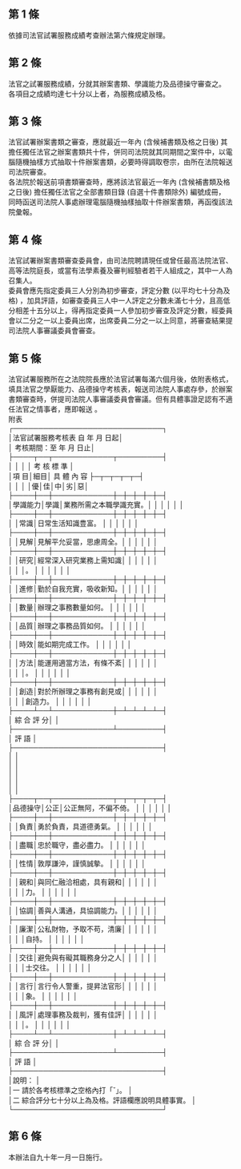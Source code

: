 第 1 條
-------
依據司法官試署服務成績考查辦法第六條規定辦理。

第 2 條
-------
法官之試署服務成績，分就其辦案書類、學識能力及品德操守審查之。  
各項目之成績均達七十分以上者，為服務成績及格。

第 3 條
-------
法官試署辦案書類之審查，應就最近一年內 (含候補書類及格之日後) 其  
擔任獨任法官之辦案書類共十件，併同司法院就其同期間之案件中，以電  
腦隨機抽樣方式抽取十件辦案書類，必要時得調取卷宗，由所在法院報送  
司法院審查。  
各法院於報送前項書類審查時，應將該法官最近一年內 (含候補書類及格  
之日後) 擔任獨任法官之全部書類目錄 (自選十件書類除外) 編號成冊，  
同時函送司法院人事處辦理電腦隨機抽樣抽取十件辦案書類，再函復該法  
院彙報。

第 4 條
-------
法官試署辦案書類審查委員會，由司法院聘請現任或曾任最高法院法官、  
高等法院庭長，或當有法學素養及審判經驗者若干人組成之，其中一人為  
召集人。  
委員會應先指定委員三人分別為初步審查，評定分數 (以平均七十分為及  
格) ，加具評語，如審查委員三人中一人評定之分數未滿七十分，且高低  
分相差十五分以上，得再指定委員一人參加初步審查及評定分數，經委員  
會以二分之一以上委員出席，出席委員二分之一以上同意，將審查結果提  
司法院人事審議委員會審查。

第 5 條
-------
法官試署服務所在之法院院長應於法官試署每滿六個月後，依附表格式，  
填具法官之學厭能力、品德操守考核表，報送司法院人事處存參，於辦案  
書類審查時，併提司法院人事審議委員會審議。但有具體事證足認有不適  
任法官之情事者，應即報送 。  
附表  
┌──────────────────────────────┐  
│法官試署服務考核表                    自    年    月    日起│  
│                            考核期間：至    年    月    日止│  
├────┬──┬────────────┬─────────┤  
│        │    │                        │  考  核  標  準  │  
│項    目│細目│  具    體    內    容  ├─┬─┬─┬─┬─┤  
│        │    │                        │優│佳│中│劣│惡│  
├────┼──┼────────────┼─┼─┼─┼─┼─┤  
│學識能力│學識│業務所需之本職學識充實。│  │  │  │  │  │  
├────┼──┼────────────┼─┼─┼─┼─┼─┤  
│        │常識│日常生活知識豊富。      │  │  │  │  │  │  
├────┼──┼────────────┼─┼─┼─┼─┼─┤  
│        │見解│見解平允妥當，思慮周全。│  │  │  │  │  │  
├────┼──┼────────────┼─┼─┼─┼─┼─┤  
│        │研究│經常深入研究業務上需知識│  │  │  │  │  │  
│        │    │。                      │  │  │  │  │  │  
├────┼──┼────────────┼─┼─┼─┼─┼─┤  
│        │進修│勤於自我充實，吸收新知。│  │  │  │  │  │  
├────┼──┼────────────┼─┼─┼─┼─┼─┤  
│        │數量│辦理之事務數量如何。    │  │  │  │  │  │  
├────┼──┼────────────┼─┼─┼─┼─┼─┤  
│        │品質│辦理之事務品質如何。    │  │  │  │  │  │  
├────┼──┼────────────┼─┼─┼─┼─┼─┤  
│        │時效│能如期完成工作。        │  │  │  │  │  │  
├────┼──┼────────────┼─┼─┼─┼─┼─┤  
│        │方法│能運用適當方法，有條不紊│  │  │  │  │  │  
│        │    │。                      │  │  │  │  │  │  
├────┼──┼────────────┼─┼─┼─┼─┼─┤  
│        │創造│對於所辦理之事務有創見或│  │  │  │  │  │  
│        │    │創造力。                │  │  │  │  │  │  
├────┴──┴────────────┼─┴─┴─┴─┴─┤  
│  綜          合          評          分│                  │  
├────────────────────┴─────────┤  
│            評                        語                    │  
├──────────────────────────────┤  
│                                                            │  
│                                                            │  
│                                                            │  
│                                                            │  
│                                                            │  
├────┬──┬────────────┬─┬─┬─┬─┬─┤  
│品德操守│公正│公正無阿，不偏不倚。    │  │  │  │  │  │  
├────┼──┼────────────┼─┼─┼─┼─┼─┤  
│        │負責│勇於負責，具道德勇氣。  │  │  │  │  │  │  
├────┼──┼────────────┼─┼─┼─┼─┼─┤  
│        │盡職│忠於職守，盡必盡力。    │  │  │  │  │  │  
├────┼──┼────────────┼─┼─┼─┼─┼─┤  
│        │性情│敦厚謙沖，謹慎誠摰。    │  │  │  │  │  │  
├────┼──┼────────────┼─┼─┼─┼─┼─┤  
│        │親和│與同仁融洽相處，具有親和│  │  │  │  │  │  
│        │    │力。                    │  │  │  │  │  │  
├────┼──┼────────────┼─┼─┼─┼─┼─┤  
│        │協調│善與人溝通，具協調能力。│  │  │  │  │  │  
├────┼──┼────────────┼─┼─┼─┼─┼─┤  
│        │廉潔│公私財物，予取不苟，清廉│  │  │  │  │  │  
│        │    │自持。                  │  │  │  │  │  │  
├────┼──┼────────────┼─┼─┼─┼─┼─┤  
│        │交往│避免與有礙其職務身分之人│  │  │  │  │  │  
│        │    │士交往。                │  │  │  │  │  │  
├────┼──┼────────────┼─┼─┼─┼─┼─┤  
│        │言行│言行令人警重，提昇法官形│  │  │  │  │  │  
│        │    │象。                    │  │  │  │  │  │  
├────┼──┼────────────┼─┼─┼─┼─┼─┤  
│        │風評│處理事務及裁判，獲有佳評│  │  │  │  │  │  
│        │    │。                      │  │  │  │  │  │  
├────┴──┴────────────┼─┴─┴─┴─┴─┤  
│  綜          合          評          分│                  │  
├────────────────────┴─────────┤  
│            評                        語                    │  
├──────────────────────────────┤  
│說明：                                                      │  
│一  請於各考核標準之空格內打「ˇ」。                        │  
│二  綜合評分七十分以上為及格。評語欄應說明具體事實。        │  
└──────────────────────────────┘

第 6 條
-------
本辦法自九十年一月一日施行。

